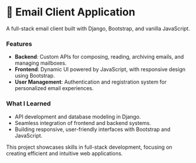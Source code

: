 # 📧 Email Client Application  

A full-stack email client built with Django, Bootstrap, and vanilla JavaScript.  

### Features  
- **Backend**: Custom APIs for composing, reading, archiving emails, and managing mailboxes.  
- **Frontend**: Dynamic UI powered by JavaScript, with responsive design using Bootstrap.  
- **User Management**: Authentication and registration system for personalized email experiences.  

### What I Learned  
- API development and database modeling in Django.  
- Seamless integration of frontend and backend systems.  
- Building responsive, user-friendly interfaces with Bootstrap and JavaScript.  

This project showcases skills in full-stack development, focusing on creating efficient and intuitive web applications.  
